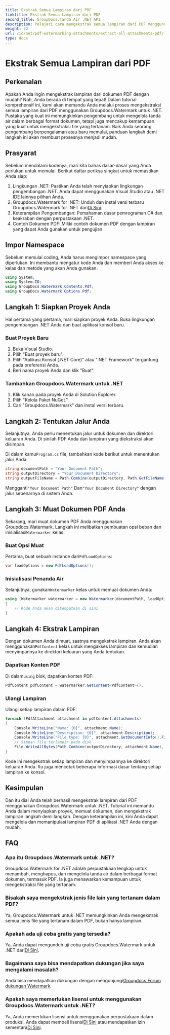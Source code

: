 ```yaml
---
title: Ekstrak Semua Lampiran dari PDF
linktitle: Ekstrak Semua Lampiran dari PDF
second_title: GroupDocs.Tanda Air .NET API
description: Pelajari cara mengekstrak semua lampiran dari PDF menggunakan Groupdocs.Watermark untuk .NET. Ikuti panduan langkah demi langkah kami untuk proses ekstraksi yang lancar.
weight: 22
url: /id/net/pdf-watermarking-attachments/extract-all-attachments-pdf/
type: docs
---
```

# Ekstrak Semua Lampiran dari PDF

## Perkenalan
Apakah Anda ingin mengekstrak lampiran dari dokumen PDF dengan mudah? Nah, Anda berada di tempat yang tepat! Dalam tutorial komprehensif ini, kami akan memandu Anda melalui proses mengekstraksi semua lampiran dari PDF menggunakan Groupdocs.Watermark untuk .NET. Pustaka yang kuat ini memungkinkan pengembang untuk mengelola tanda air dalam berbagai format dokumen, tetapi juga mencakup kemampuan yang kuat untuk mengekstraksi file yang tertanam. Baik Anda seorang pengembang berpengalaman atau baru memulai, panduan langkah demi langkah ini akan membuat prosesnya menjadi mudah.
## Prasyarat
Sebelum mendalami kodenya, mari kita bahas dasar-dasar yang Anda perlukan untuk memulai. Berikut daftar periksa singkat untuk memastikan Anda siap:
1. Lingkungan .NET: Pastikan Anda telah menyiapkan lingkungan pengembangan .NET. Anda dapat menggunakan Visual Studio atau .NET IDE lainnya pilihan Anda.
2.  Groupdocs.Watermark for .NET: Unduh dan instal versi terbaru Groupdocs.Watermark for .NET dari[Di Sini](https://releases.groupdocs.com/Watermark/net/).
3. Keterampilan Pengembangan: Pemahaman dasar pemrograman C# dan keakraban dengan perpustakaan .NET.
4. Contoh Dokumen PDF: Miliki contoh dokumen PDF dengan lampiran yang dapat Anda gunakan untuk pengujian.
## Impor Namespace
Sebelum memulai coding, Anda harus mengimpor namespace yang diperlukan. Ini membantu mengatur kode Anda dan memberi Anda akses ke kelas dan metode yang akan Anda gunakan.
```csharp
using System;
using System.IO;
using GroupDocs.Watermark.Contents.Pdf;
using GroupDocs.Watermark.Options.Pdf;
```
## Langkah 1: Siapkan Proyek Anda
Hal pertama yang pertama, mari siapkan proyek Anda. Buka lingkungan pengembangan .NET Anda dan buat aplikasi konsol baru.
### Buat Proyek Baru
1. Buka Visual Studio.
2. Pilih "Buat proyek baru".
3. Pilih "Aplikasi Konsol (.NET Core)" atau ".NET Framework" tergantung pada preferensi Anda.
4. Beri nama proyek Anda dan klik "Buat".
### Tambahkan Groupdocs.Watermark untuk .NET
1. Klik kanan pada proyek Anda di Solution Explorer.
2. Pilih "Kelola Paket NuGet."
3. Cari "Groupdocs.Watermark" dan instal versi terbaru.
## Langkah 2: Tentukan Jalur Anda
Selanjutnya, Anda perlu menentukan jalur untuk dokumen dan direktori keluaran Anda. Di sinilah PDF Anda dan lampiran yang diekstraksi akan disimpan.

 Di dalam kamu`Program.cs` file, tambahkan kode berikut untuk menentukan jalur Anda:
```csharp
string documentPath = "Your Document Path";
string outputDirectory = "Your Document Directory";
string outputFileName = Path.Combine(outputDirectory, Path.GetFileName(documentPath));
```
 Mengganti`"Your Document Path"` Dan`"Your Document Directory"` dengan jalur sebenarnya di sistem Anda.
## Langkah 3: Muat Dokumen PDF Anda
 Sekarang, mari muat dokumen PDF Anda menggunakan Groupdocs.Watermark. Langkah ini melibatkan pembuatan opsi beban dan inisialisasi`Watermarker` kelas.
### Buat Opsi Muat
 Pertama, buat sebuah instance dari`PdfLoadOptions`:
```csharp
var loadOptions = new PdfLoadOptions();
```
### Inisialisasi Penanda Air
 Selanjutnya, gunakan`Watermarker` kelas untuk memuat dokumen Anda:
```csharp
using (Watermarker watermarker = new Watermarker(documentPath, loadOptions))
{
    // Kode Anda akan ditempatkan di sini
}
```
## Langkah 4: Ekstrak Lampiran
Dengan dokumen Anda dimuat, saatnya mengekstrak lampiran. Anda akan menggunakan`PdfContent` kelas untuk mengakses lampiran dan kemudian menyimpannya ke direktori keluaran yang Anda tentukan.
### Dapatkan Konten PDF
 Di dalam`using` blok, dapatkan konten PDF:
```csharp
PdfContent pdfContent = watermarker.GetContent<PdfContent>();
```
### Ulangi Lampiran
Ulangi setiap lampiran dalam PDF:
```csharp
foreach (PdfAttachment attachment in pdfContent.Attachments)
{
    Console.WriteLine("Name: {0}", attachment.Name);
    Console.WriteLine("Description: {0}", attachment.Description);
    Console.WriteLine("File type: {0}", attachment.GetDocumentInfo().FileType);
    // Simpan file terlampir pada disk
    File.WriteAllBytes(Path.Combine(outputDirectory, attachment.Name), attachment.Content);
}
```
Kode ini mengekstrak setiap lampiran dan menyimpannya ke direktori keluaran Anda. Itu juga mencetak beberapa informasi dasar tentang setiap lampiran ke konsol.
## Kesimpulan
Dan itu dia! Anda telah berhasil mengekstrak lampiran dari PDF menggunakan Groupdocs.Watermark untuk .NET. Tutorial ini memandu Anda dalam menyiapkan proyek, memuat dokumen, dan mengekstrak lampiran langkah demi langkah. Dengan keterampilan ini, kini Anda dapat mengelola dan memanipulasi lampiran PDF di aplikasi .NET Anda dengan mudah.
## FAQ
### Apa itu Groupdocs.Watermark untuk .NET?
Groupdocs.Watermark for .NET adalah perpustakaan lengkap untuk menambah, menghapus, dan mengelola tanda air dalam berbagai format dokumen, termasuk PDF. Ia juga menawarkan kemampuan untuk mengekstraksi file yang tertanam.
### Bisakah saya mengekstrak jenis file lain yang tertanam dalam PDF?
Ya, Groupdocs.Watermark untuk .NET memungkinkan Anda mengekstrak semua jenis file yang tertanam dalam PDF, bukan hanya lampiran.
### Apakah ada uji coba gratis yang tersedia?
 Ya, Anda dapat mengunduh uji coba gratis Groupdocs.Watermark untuk .NET dari[Di Sini](https://releases.groupdocs.com/).
### Bagaimana saya bisa mendapatkan dukungan jika saya mengalami masalah?
 Anda bisa mendapatkan dukungan dengan mengunjungi[Groupdocs.Forum dukungan Watermark](https://forum.groupdocs.com/c/watermark/19).
### Apakah saya memerlukan lisensi untuk menggunakan Groupdocs.Watermark untuk .NET?
 Ya, Anda memerlukan lisensi untuk menggunakan perpustakaan dalam produksi. Anda dapat membeli lisensi[Di Sini](https://purchase.groupdocs.com/buy) atau mendapatkan izin sementara[Di Sini](https://purchase.groupdocs.com/temporary-license/).